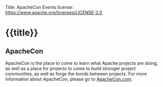 Title: ApacheCon Events
license: https://www.apache.org/licenses/LICENSE-2.0

# {{title}}

<noscript>
    <meta http-equiv="refresh" content="1; url=http://apachecon.com/">
</noscript>

<script type="text/javascript">
      var ref = document.referrer || "https://www.apache.org/";
      var m = ref.match(/https?:\/\/([-_a-zA-Z0-9.]+)\/?/);
      if (m)  {
        ref = m[1];
      } else  { ref = 'unknown'; }
      location.href = "https://apachecon.com/?ref=" + ref;
</script>

## ApacheCon

ApacheCon is the place to come to learn what Apache projects are doing, as well as a place for projects to come to build stronger project communities, as well as forge the bonds between projects. For more information about ApacheCon, please go to [ApacheCon.com](http://apachecon.com/).
